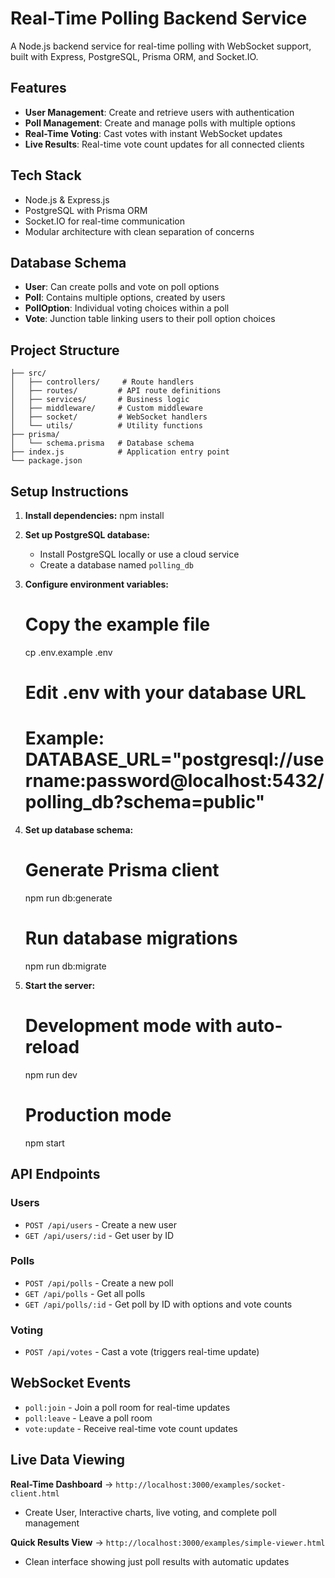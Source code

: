 # Real-Time Polling Backend Service

A Node.js backend service for real-time polling with WebSocket support, built with Express, PostgreSQL, Prisma ORM, and Socket.IO.

## Features

- **User Management**: Create and retrieve users with authentication
- **Poll Management**: Create and manage polls with multiple options
- **Real-Time Voting**: Cast votes with instant WebSocket updates
- **Live Results**: Real-time vote count updates for all connected clients

## Tech Stack

- Node.js & Express.js
- PostgreSQL with Prisma ORM
- Socket.IO for real-time communication
- Modular architecture with clean separation of concerns

## Database Schema

- **User**: Can create polls and vote on poll options
- **Poll**: Contains multiple options, created by users
- **PollOption**: Individual voting choices within a poll
- **Vote**: Junction table linking users to their poll option choices

## Project Structure

```
├── src/
│   ├── controllers/     # Route handlers
│   ├── routes/         # API route definitions
│   ├── services/       # Business logic
│   ├── middleware/     # Custom middleware
│   ├── socket/         # WebSocket handlers
│   └── utils/          # Utility functions
├── prisma/
│   └── schema.prisma   # Database schema
├── index.js            # Application entry point
└── package.json
```

## Setup Instructions

1. **Install dependencies:**
   npm install
   

2. **Set up PostgreSQL database:**
   - Install PostgreSQL locally or use a cloud service
   - Create a database named `polling_db`

3. **Configure environment variables:**
   
   # Copy the example file
   cp .env.example .env
   
   # Edit .env with your database URL
   # Example: DATABASE_URL="postgresql://username:password@localhost:5432/polling_db?schema=public"
   

4. **Set up database schema:**
   
   # Generate Prisma client
   npm run db:generate
   
   # Run database migrations
   npm run db:migrate
   

5. **Start the server:**
   
   # Development mode with auto-reload
   npm run dev
   
   # Production mode
   npm start
   

## API Endpoints

### Users
- `POST /api/users` - Create a new user
- `GET /api/users/:id` - Get user by ID

### Polls
- `POST /api/polls` - Create a new poll
- `GET /api/polls` - Get all polls
- `GET /api/polls/:id` - Get poll by ID with options and vote counts

### Voting
- `POST /api/votes` - Cast a vote (triggers real-time update)

## WebSocket Events

- `poll:join` - Join a poll room for real-time updates
- `poll:leave` - Leave a poll room
- `vote:update` - Receive real-time vote count updates

##  Live Data Viewing

**Real-Time Dashboard** → `http://localhost:3000/examples/socket-client.html`
- Create User, Interactive charts, live voting, and complete poll management

**Quick Results View** → `http://localhost:3000/examples/simple-viewer.html`  
- Clean interface showing just poll results with automatic updates
